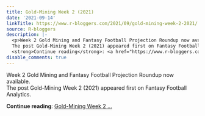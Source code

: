 ```yaml
---
title: Gold-Mining Week 2 (2021)
date: '2021-09-14'
linkTitle: https://www.r-bloggers.com/2021/09/gold-mining-week-2-2021/
source: R-bloggers
description: |-
  <p>Week 2 Gold Mining and Fantasy Football Projection Roundup now available.<br />
  The post Gold-Mining Week 2 (2021) appeared first on Fantasy Football Analytics.</p>
  <strong>Continue reading</strong>: <a href="https://www.r-bloggers.com/2021/09/gold-mining-week-2-2021/">Gold-Mining Week 2 ...
disable_comments: true
---
```

<p>Week 2 Gold Mining and Fantasy Football Projection Roundup now available.<br />
The post Gold-Mining Week 2 (2021) appeared first on Fantasy Football Analytics.</p>
<strong>Continue reading</strong>: <a href="https://www.r-bloggers.com/2021/09/gold-mining-week-2-2021/">Gold-Mining Week 2 ...